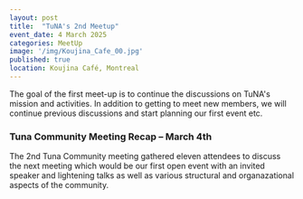 ```yaml
---
layout: post
title:  "TuNA's 2nd Meetup"
event_date: 4 March 2025
categories: MeetUp
image: '/img/Koujina_Cafe_00.jpg'
published: true
location: Koujina Café, Montreal
---
```


The goal of the first meet-up is to continue the discussions on TuNA's mission and activities. In addition to getting to meet new members, we will continue previous discussions and start planning our first event etc.

### **Tuna Community Meeting Recap – March 4th**  

The 2nd Tuna Community meeting gathered eleven attendees to discuss the next meeting which would be our first open event with an invited speaker and lightening talks as well as various structural and organazational aspects of the community.  